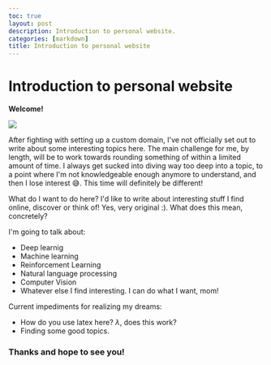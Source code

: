 ```yaml
---
toc: true
layout: post
description: Introduction to personal website.
categories: [markdown]
title: Introduction to personal website
---
```


# Introduction to personal website
__Welcome!__

![](https://media0.giphy.com/media/XyaQAnihoZBU3GmFPl/giphy.gif?cid=ecf05e47zdq1eg3wa18ovpmd07wtmaeqiflmb3ynknb9d6zn&rid=giphy.gif)

After fighting with setting up a custom domain, I've not officially set out to write about some interesting topics here. The main challenge for me, by length, will be to work towards rounding something of within a limited amount of time. I always get sucked into diving way too deep into a topic, to a point where I'm not knowledgeable enough anymore to understand, and then I lose interest :sweat_smile:. This time will definitely be different!


What do I want to do here? I'd like to write about interesting stuff I find online, discover or think of! Yes, very original :). What does this mean, concretely? 

I'm going to talk about:
- Deep learnig 
- Machine learning
- Reinforcement Learning
- Natural language processing
- Computer Vision
- Whatever else I find interesting. I can do what I want, mom!

Current impediments for realizing my dreams:
- How do you use latex here? $\lambda$, does this work?
- Finding some good topics. 

### Thanks and hope to see you!
